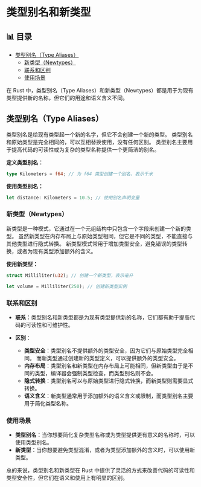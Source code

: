 ﻿# 类型别名和新类型


## 📊 目录

- [类型别名（Type Aliases）](#类型别名type-aliases)
  - [新类型（Newtypes）](#新类型newtypes)
  - [联系和区别](#联系和区别)
  - [使用场景](#使用场景)


在 Rust 中，类型别名（Type Aliases）和新类型（Newtypes）都是用于为现有类型提供新的名称，但它们的用途和语义含义不同。

## 类型别名（Type Aliases）

类型别名是给现有类型起一个新的名字，但它不会创建一个新的类型。
类型别名和原始类型是完全相同的，可以互相替换使用，没有任何区别。
类型别名主要用于提高代码的可读性或为复杂的类型名称提供一个更简洁的别名。

**定义类型别名：**

```rust
type Kilometers = f64; // 为 f64 类型创建一个别名，表示千米
```

**使用类型别名：**

```rust
let distance: Kilometers = 10.5; // 使用别名声明变量
```

### 新类型（Newtypes）

新类型是一种模式，它通过在一个元组结构中只包含一个字段来创建一个新的类型。
虽然新类型在内存布局上与原始类型相同，但它是不同的类型，不能直接与其他类型进行隐式转换。
新类型模式常用于增加类型安全，避免错误的类型转换，或者为现有类型添加额外的含义。

**使用新类型：**

```rust
struct Milliliter(u32); // 创建一个新类型，表示毫升

let volume = Milliliter(250); // 创建新类型实例
```

### 联系和区别

- **联系**：类型别名和新类型都是为现有类型提供新的名称，它们都有助于提高代码的可读性和可维护性。

- **区别**：
  - **类型安全**：类型别名不提供额外的类型安全，因为它们与原始类型完全相同。
    而新类型通过创建新的类型定义，可以提供额外的类型安全。
  - **内存布局**：类型别名和新类型在内存布局上可能相同，但新类型由于是不同的类型，编译器会强制类型检查，而类型别名则不会。
  - **隐式转换**：类型别名可以与原始类型进行隐式转换，而新类型则需要显式转换。
  - **语义含义**：新类型通常用于添加额外的语义含义或限制，而类型别名主要用于简化类型名称。

### 使用场景

- **类型别名**：当你想要简化复杂类型名称或为类型提供更有意义的名称时，可以使用类型别名。
- **新类型**：当你想要避免类型混淆，或者为类型添加额外的含义时，可以使用新类型。

总的来说，类型别名和新类型在 Rust 中提供了灵活的方式来改善代码的可读性和类型安全性，但它们在语义和使用上有明显的区别。
